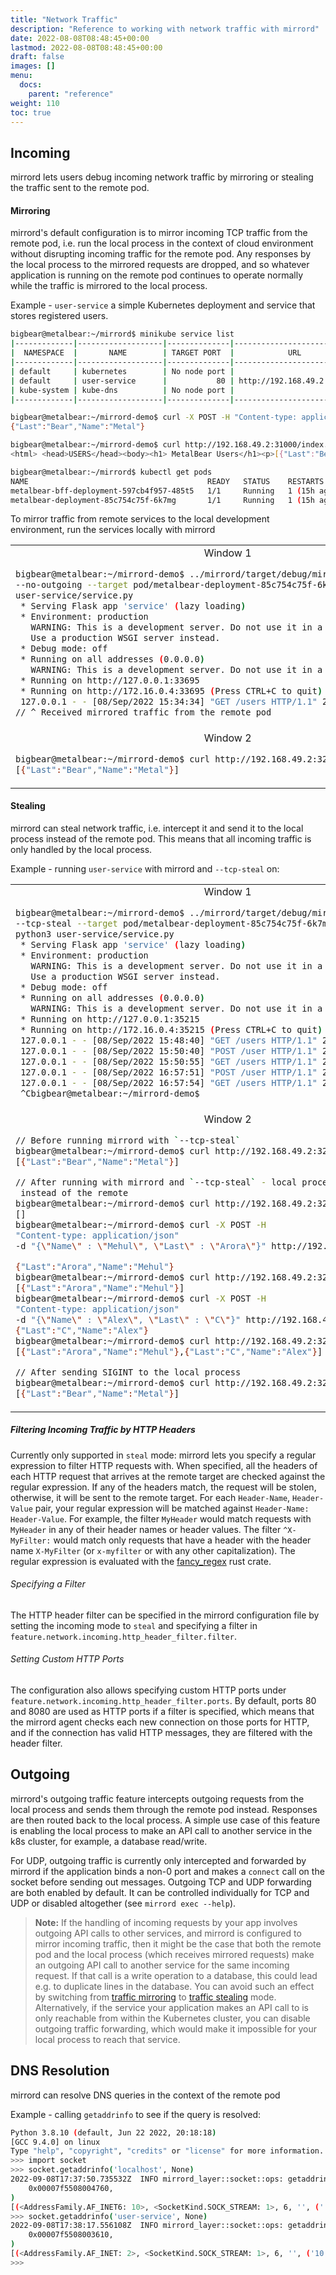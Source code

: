 ```yaml
---
title: "Network Traffic"
description: "Reference to working with network traffic with mirrord"
date: 2022-08-08T08:48:45+00:00
lastmod: 2022-08-08T08:48:45+00:00
draft: false
images: []
menu:
  docs:
    parent: "reference"
weight: 110
toc: true
---
```


## Incoming

mirrord lets users debug incoming network traffic by mirroring or stealing the traffic sent to the remote pod.

#### Mirroring

mirrord's default configuration is to mirror incoming TCP traffic from the remote pod, i.e.
run the local process in the context of cloud environment without disrupting incoming traffic for the remote pod.
Any responses by the local process to the mirrored requests are dropped, and so whatever application is running on the
remote pod continues to operate normally while the traffic is mirrored to the local process.

Example - `user-service` a simple Kubernetes deployment and service that stores registered users.

```bash
bigbear@metalbear:~/mirrord$ minikube service list
|-------------|-------------------|--------------|---------------------------|
|  NAMESPACE  |       NAME        | TARGET PORT  |            URL            |
|-------------|-------------------|--------------|---------------------------|
| default     | kubernetes        | No node port |
| default     | user-service      |           80 | http://192.168.49.2:32000 |
| kube-system | kube-dns          | No node port |
|-------------|-------------------|--------------|---------------------------|

bigbear@metalbear:~/mirrord-demo$ curl -X POST -H "Content-type: application/json" -d "{\"Name\" : \"Metal\", \"Last\" : \"Bear\"}" http://192.168.49.2:32000/user
{"Last":"Bear","Name":"Metal"}

bigbear@metalbear:~/mirrord-demo$ curl http://192.168.49.2:31000/index.html
<html> <head>USERS</head><body><h1> MetalBear Users</h1><p>[{"Last":"Bear","Name":"Metal"}]</p></body></html>
```

```bash
bigbear@metalbear:~/mirrord$ kubectl get pods
NAME                                        READY   STATUS    RESTARTS      AGE
metalbear-bff-deployment-597cb4f957-485t5   1/1     Running   1 (15h ago)   16h
metalbear-deployment-85c754c75f-6k7mg       1/1     Running   1 (15h ago)   16h
```

To mirror traffic from remote services to the local development environment, run the services locally with mirrord

<table>
<tr>
</tr>
<tr>
<td>
<center>Window 1</center> 

```bash
bigbear@metalbear:~/mirrord-demo$ ../mirrord/target/debug/mirrord exec -c
--no-outgoing --target pod/metalbear-deployment-85c754c75f-6k7mg python3
user-service/service.py 
 * Serving Flask app 'service' (lazy loading)
 * Environment: production
   WARNING: This is a development server. Do not use it in a production deployment.
   Use a production WSGI server instead.
 * Debug mode: off
 * Running on all addresses (0.0.0.0)
   WARNING: This is a development server. Do not use it in a production deployment.
 * Running on http://127.0.0.1:33695
 * Running on http://172.16.0.4:33695 (Press CTRL+C to quit)
 127.0.0.1 - - [08/Sep/2022 15:34:34] "GET /users HTTP/1.1" 200
// ^ Received mirrored traffic from the remote pod
```

</td>
<tr>
<td>
<center>Window 2</center>

```bash
bigbear@metalbear:~/mirrord-demo$ curl http://192.168.49.2:32000/users
[{"Last":"Bear","Name":"Metal"}]
```

</td>
</tr>

</tr>
</table>

#### Stealing

mirrord can steal network traffic, i.e. intercept it and send it to the local process instead of the remote pod.
This means that all incoming traffic is only handled by the local process.

Example - running `user-service` with mirrord and `--tcp-steal` on:

<table>
<tr>
</tr>
<tr>
<td>
<center>Window 1</center>

```bash
bigbear@metalbear:~/mirrord-demo$ ../mirrord/target/debug/mirrord exec -c 
--tcp-steal --target pod/metalbear-deployment-85c754c75f-6k7mg 
python3 user-service/service.py 
 * Serving Flask app 'service' (lazy loading)
 * Environment: production
   WARNING: This is a development server. Do not use it in a production deployment.
   Use a production WSGI server instead.
 * Debug mode: off
 * Running on all addresses (0.0.0.0)
   WARNING: This is a development server. Do not use it in a production deployment.
 * Running on http://127.0.0.1:35215
 * Running on http://172.16.0.4:35215 (Press CTRL+C to quit) 
 127.0.0.1 - - [08/Sep/2022 15:48:40] "GET /users HTTP/1.1" 200 -
 127.0.0.1 - - [08/Sep/2022 15:50:40] "POST /user HTTP/1.1" 200 -
 127.0.0.1 - - [08/Sep/2022 15:50:55] "GET /users HTTP/1.1" 200 -
 127.0.0.1 - - [08/Sep/2022 16:57:51] "POST /user HTTP/1.1" 200 -
 127.0.0.1 - - [08/Sep/2022 16:57:54] "GET /users HTTP/1.1" 200 -
 ^Cbigbear@metalbear:~/mirrord-demo$ 
```

</td>
<tr>
<td>
<center>Window 2</center>

```bash
// Before running mirrord with `--tcp-steal`
bigbear@metalbear:~/mirrord-demo$ curl http://192.168.49.2:32000/users
[{"Last":"Bear","Name":"Metal"}]

// After running with mirrord and `--tcp-steal` - local process responds
 instead of the remote
bigbear@metalbear:~/mirrord-demo$ curl http://192.168.49.2:32000/users
[]
bigbear@metalbear:~/mirrord-demo$ curl -X POST -H 
"Content-type: application/json" 
-d "{\"Name\" : \"Mehul\", \"Last\" : \"Arora\"}" http://192.168.49.2:32000/user

{"Last":"Arora","Name":"Mehul"}
bigbear@metalbear:~/mirrord-demo$ curl http://192.168.49.2:32000/users
[{"Last":"Arora","Name":"Mehul"}]
bigbear@metalbear:~/mirrord-demo$ curl -X POST -H 
"Content-type: application/json" 
-d "{\"Name\" : \"Alex\", \"Last\" : \"C\"}" http://192.168.49.2:32000/user
{"Last":"C","Name":"Alex"}
bigbear@metalbear:~/mirrord-demo$ curl http://192.168.49.2:32000/users
[{"Last":"Arora","Name":"Mehul"},{"Last":"C","Name":"Alex"}]

// After sending SIGINT to the local process
bigbear@metalbear:~/mirrord-demo$ curl http://192.168.49.2:32000/users
[{"Last":"Bear","Name":"Metal"}]
```

</td>
</tr>

</tr>
</table>

##### Filtering Incoming Traffic by HTTP Headers

Currently only supported in `steal` mode: mirrord lets you specify a regular expression to filter HTTP requests with.
When specified, all the headers of each HTTP request that arrives at the remote target are checked against
the regular expression. If any of the headers match, the request will be stolen, otherwise, it will be sent to the
remote target.
For each `Header-Name`, `Header-Value` pair, your regular expression will be matched against `Header-Name:
Header-Value`. For example, the filter `MyHeader` would match requests with `MyHeader` in any of their header names
or header values. The filter `^X-MyFilter:` would match only requests that have a header with the header name
`X-MyFilter` (or `x-myfilter` or with any other capitalization).
The regular expression is evaluated with the [fancy_regex](https://docs.rs/fancy-regex/0.10.0/fancy_regex/index.html)
rust crate.

###### Specifying a Filter
The HTTP header filter can be specified in the mirrord configuration file by setting the incoming mode to
`steal` and specifying a filter in `feature.network.incoming.http_header_filter.filter`.

###### Setting Custom HTTP Ports
The configuration also allows specifying custom HTTP ports under `feature.network.incoming.http_header_filter.ports`.
By default, ports 80 and 8080 are used as HTTP ports if a filter is specified, which means that the mirrord agent
checks each new connection on those ports for HTTP, and if the connection has valid HTTP messages, they are filtered
with the header filter.

## Outgoing

mirrord's outgoing traffic feature intercepts outgoing requests from the local process and 
sends them through the remote pod instead. Responses are then routed back to the local process.
A simple use case of this feature is enabling the local process to make an API call to another service in the k8s
cluster, for example, a database read/write.

For UDP, outgoing traffic is currently only intercepted and forwarded by mirrord if the application binds a non-0 port
and makes a `connect` call on the socket before sending out messages. Outgoing TCP and UDP forwarding are both enabled
by default. It can be controlled individually for TCP and UDP or disabled altogether (see `mirrord exec --help`).

> **Note:** If the handling of incoming requests by your app involves outgoing API calls to other services, and mirrord is configured to mirror incoming traffic, then it
> might be the case that both the remote pod and the local process (which
> receives mirrored requests) make an outgoing API call to another service for the same incoming request. If that call
> is a write operation to a database, this could lead e.g. to duplicate lines in the database. You can avoid such an
> effect by switching from [traffic mirroring](#mirroring) to [traffic stealing](#stealing) mode. Alternatively, if the
> service your application makes an API call to is only reachable from within the Kubernetes cluster, you can disable
> outgoing traffic forwarding, which would make it impossible for your local process to reach that service.

## DNS Resolution

mirrord can resolve DNS queries in the context of the remote pod

Example - calling `getaddrinfo` to see if the query is resolved:

```bash
Python 3.8.10 (default, Jun 22 2022, 20:18:18) 
[GCC 9.4.0] on linux
Type "help", "copyright", "credits" or "license" for more information.
>>> import socket
>>> socket.getaddrinfo('localhost', None)
2022-09-08T17:37:50.735532Z  INFO mirrord_layer::socket::ops: getaddrinfo -> result Ok(
    0x00007f5508004760,
)
[(<AddressFamily.AF_INET6: 10>, <SocketKind.SOCK_STREAM: 1>, 6, '', ('::7074:e00d:557f:0', 0, 0, 97)), (<AddressFamily.AF_INET6: 10>, <SocketKind.SOCK_DGRAM: 2>, 17, '', ('::', 0, 0, 0)), (<AddressFamily.AF_INET6: 10>, <SocketKind.SOCK_RAW: 3>, 0, '', ('::90bf:f401:0:0', 0, 0, 245652448)), (<AddressFamily.AF_INET: 2>, <SocketKind.SOCK_STREAM: 1>, 6, '', ('127.0.0.1', 0)), (<AddressFamily.AF_INET: 2>, <SocketKind.SOCK_DGRAM: 2>, 17, '', ('127.0.0.1', 0)), (<AddressFamily.AF_INET: 2>, <SocketKind.SOCK_RAW: 3>, 0, '', ('127.0.0.1', 0))]
>>> socket.getaddrinfo('user-service', None)
2022-09-08T17:38:17.556108Z  INFO mirrord_layer::socket::ops: getaddrinfo -> result Ok(
    0x00007f5508003610,
)
[(<AddressFamily.AF_INET: 2>, <SocketKind.SOCK_STREAM: 1>, 6, '', ('10.106.158.180', 0)), (<AddressFamily.AF_INET: 2>, <SocketKind.SOCK_DGRAM: 2>, 17, '', ('10.106.158.180', 0)), (<AddressFamily.AF_INET: 2>, <SocketKind.SOCK_RAW: 3>, 0, '', ('10.106.158.180', 0))]
>>> 
```


